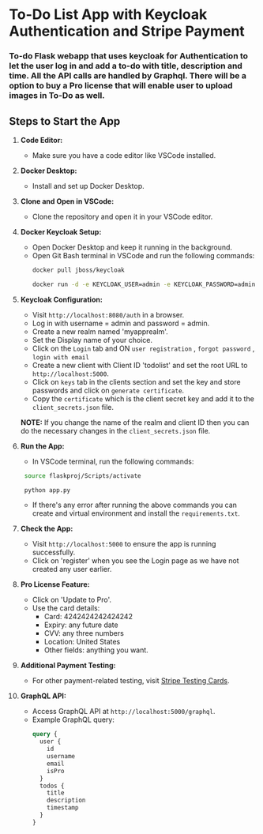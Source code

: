 # To-Do List App with Keycloak Authentication and Stripe Payment

### To-do Flask webapp that uses keycloak for Authentication to let the user log in and add a to-do with title, description and time. All the API calls are handled by Graphql. There will be a option to buy a Pro license that will enable user to upload images in To-Do as well.

## Steps to Start the App

1. **Code Editor:**
   - Make sure you have a code editor like VSCode installed.

2. **Docker Desktop:**
   - Install and set up Docker Desktop.

3. **Clone and Open in VSCode:**
   - Clone the repository and open it in your VSCode editor.

4. **Docker Keycloak Setup:**
   - Open Docker Desktop and keep it running in the background.
   - Open Git Bash terminal in VSCode and run the following commands:
     ```bash
     docker pull jboss/keycloak
     ```
     ```bash
     docker run -d -e KEYCLOAK_USER=admin -e KEYCLOAK_PASSWORD=admin -p 8080:8080 jboss/keycloak
     ```

5. **Keycloak Configuration:**
   - Visit `http://localhost:8080/auth` in a browser.
   - Log in with username = admin and password = admin.
   - Create a new realm named 'myapprealm'.
   - Set the Display name of your choice.
   - Click on the `Login` tab and ON `user registration` , `forgot password` , `login with email`
   - Create a new client with Client ID 'todolist' and set the root URL to `http://localhost:5000`.
   - Click on `keys` tab in the clients section and set the key and store passwords and click on `generate certificate`.
   - Copy the `certificate` which is the client secret key and add it to the `client_secrets.json` file.

   **NOTE:** If you change the name of the realm and client ID then you can do the necessary changes in the `client_secrets.json` file.

6. **Run the App:**
   - In VSCode terminal, run the following commands:
    ```bash
     source flaskproj/Scripts/activate
    ```
    ```bash
     python app.py
    ```
   - If there's any error after running the above commands you can create and virtual environment and install the `requirements.txt`.


7. **Check the App:**
   - Visit `http://localhost:5000` to ensure the app is running successfully.
   - Click on 'register' when you see the Login page as we have not created any user earlier.

8. **Pro License Feature:**
   - Click on 'Update to Pro'.
   - Use the card details: 
     - Card: 4242424242424242
     - Expiry: any future date
     - CVV: any three numbers
     - Location: United States
     - Other fields: anything you want.

9. **Additional Payment Testing:**
   - For other payment-related testing, visit [Stripe Testing Cards](https://stripe.com/docs/testing#use-test-cards).

10. **GraphQL API:**
    - Access GraphQL API at `http://localhost:5000/graphql`.
    - Example GraphQL query:
      ```graphql
      query {
        user {
          id
          username
          email
          isPro
        }
        todos {
          title
          description
          timestamp
        }
      }
      ```
